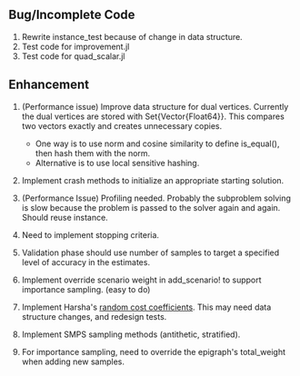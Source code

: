 ## Bug/Incomplete Code

1. Rewrite instance_test because of change in data structure.
2. Test code for improvement.jl
3. Test code for quad_scalar.jl

## Enhancement

1. (Performance issue) Improve data structure for dual vertices. 
Currently the dual vertices are stored with Set{Vector{Float64}}. This
compares two vectors exactly and creates unnecessary copies.
    - One way is to use norm and cosine similarity to define is_equal(), then
    hash them with the norm.
    - Alternative is to use local sensitive hashing.

2. Implement crash methods to initialize an appropriate starting solution.

3. (Performance Issue) Profiling needed. Probably the subproblem solving is slow because
the problem is passed to the solver again and again. Should reuse instance.

4. Need to implement stopping criteria.

5. Validation phase should use number of samples to target a specified level of accuracy
in the estimates.

6. Implement override scenario weight in add_scenario! to support importance sampling. (easy to do)

7. Implement Harsha's [random cost coefficients](https://doi.org/10.1287/ijoc.2019.0929).
This may need data structure changes, and redesign tests.

8. Implement SMPS sampling methods (antithetic, stratified).

9. For importance sampling, need to override the epigraph's total_weight when adding new samples.